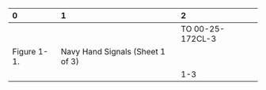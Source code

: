 | 0           | 1                                | 2                |
|:------------|:---------------------------------|:-----------------|
|             |                                  | TO 00-25-172CL-3 |
| Figure 1-1. | Navy Hand Signals (Sheet 1 of 3) |                  |
|             |                                  | 1-3              |